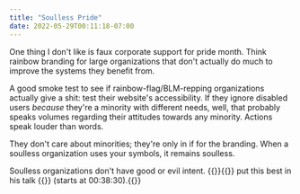 ```yaml
---
title: "Soulless Pride"
date: 2022-05-29T00:11:18-07:00
---
```


One thing I don't like is faux corporate support for pride month. Think rainbow branding for large organizations that don't actually do much to improve the systems they benefit from.

A good smoke test to see if rainbow-flag/BLM-repping organizations actually give a shit: test their website's accessibility. If they ignore disabled users *because* they're a minority with different needs, well, that probably speaks volumes regarding their attitudes towards any minority. Actions speak louder than words.

They don't care about minorities; they're only in if for the branding. When a soulless organization uses your symbols, it remains soulless.

Soulless organizations don't have good or evil intent. {{<mention-work itemtype="VideoObject">}}{{<indieweb-person itemprop="author" first-name="Bryan" last-name="Cantrill" url="https://bcantrill.dtrace.org/">}} put this best in his talk {{<cited-work name="Fork Yeah! The Rise and Development of Illumnos" url="https://www.youtube.com/watch?v=-zRN7XLCRhc&t=38m30s">}} (starts at <time datetime="PT38M30S" itemprop="startTime">00:38:30</time>).{{</mention-work>}}
